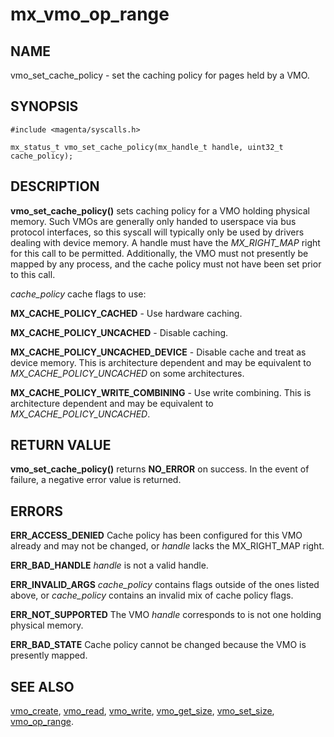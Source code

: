 # mx_vmo_op_range

## NAME

vmo_set_cache_policy - set the caching policy for pages held by a VMO.

## SYNOPSIS

```
#include <magenta/syscalls.h>

mx_status_t vmo_set_cache_policy(mx_handle_t handle, uint32_t cache_policy);

```

## DESCRIPTION

**vmo_set_cache_policy()** sets caching policy for a VMO holding physical
memory. Such VMOs are generally only handed to userspace via bus protocol
interfaces, so this syscall will typically only be used by drivers dealing with
device memory. A handle must have the *MX_RIGHT_MAP* right for this call to be
permitted. Additionally, the VMO must not presently be mapped by any process,
and the cache policy must not have been set prior to this call.

*cache_policy* cache flags to use:

**MX_CACHE_POLICY_CACHED** - Use hardware caching.

**MX_CACHE_POLICY_UNCACHED** - Disable caching.

**MX_CACHE_POLICY_UNCACHED_DEVICE** - Disable cache and treat as device memory.
This is architecture dependent and may be equivalent to
*MX_CACHE_POLICY_UNCACHED* on some architectures.

**MX_CACHE_POLICY_WRITE_COMBINING** - Use write combining. This is architecture
dependent and may be equivalent to *MX_CACHE_POLICY_UNCACHED*.

## RETURN VALUE

**vmo_set_cache_policy()** returns **NO_ERROR** on success. In the event of
failure, a negative error value is returned.

## ERRORS

**ERR_ACCESS_DENIED** Cache policy has been configured for this VMO already and
may not be changed, or *handle* lacks the MX_RIGHT_MAP right.

**ERR_BAD_HANDLE** *handle* is not a valid handle.

**ERR_INVALID_ARGS** *cache_policy* contains flags outside of the ones listed
above, or *cache_policy* contains an invalid mix of cache policy flags.

**ERR_NOT_SUPPORTED** The VMO *handle* corresponds to is not one holding
physical memory.

**ERR_BAD_STATE** Cache policy cannot be changed because the VMO is presently
mapped.

## SEE ALSO

[vmo_create](vmo_create.md), [vmo_read](vmo_read.md), [vmo_write](vmo_write.md),
[vmo_get_size](vmo_get_size.md), [vmo_set_size](vmo_set_size.md),
[vmo_op_range](vmo_op_range.md).
